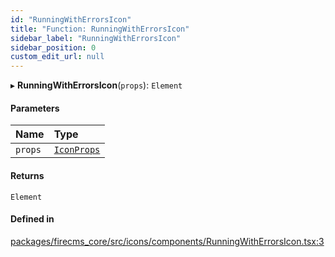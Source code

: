 ```yaml
---
id: "RunningWithErrorsIcon"
title: "Function: RunningWithErrorsIcon"
sidebar_label: "RunningWithErrorsIcon"
sidebar_position: 0
custom_edit_url: null
---
```


▸ **RunningWithErrorsIcon**(`props`): `Element`

#### Parameters

| Name | Type |
| :------ | :------ |
| `props` | [`IconProps`](../types/IconProps.md) |

#### Returns

`Element`

#### Defined in

[packages/firecms_core/src/icons/components/RunningWithErrorsIcon.tsx:3](https://github.com/FireCMSco/firecms/blob/d45f3739/packages/firecms_core/src/icons/components/RunningWithErrorsIcon.tsx#L3)
